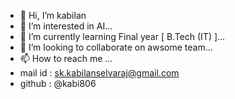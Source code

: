 - 👋 Hi, I’m kabilan
- 👀 I’m interested in AI...
- 🌱 I’m currently learning Final year [ B.Tech (IT) ]...
- 💞️ I’m looking to collaborate on awsome team...
- 📫 How to reach me ...
- mail id : sk.kabilanselvaraj@gmail.com 
- github  : @kabi806
